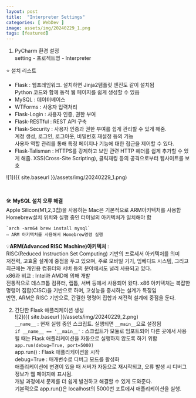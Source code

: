 ```yaml
---
layout: post
title:  "Interpreter Settings"
categories: [ WebDev ]
image: assets/img/20240229_1.png
tags: [featured]
---
```

  
1. PyCharm 환경 설정  
setting - 프로젝트명 - Interpreter  
  
⭐️ 설치 리스트  
- Flask : 웹프레임워크. 설치하면 Jinja2템플릿 엔진도 같이 설치됨  
Python 코드와 함께 동적 웹 페이지를 쉽게 생성할 수 있음  
- MySQL : 데이터베이스  
- WTForms : 사용자 입력처리  
- Flask-Login : 사용자 인증, 권한 부여  
- Flask-RESTful : REST API 구축   
- Flask-Security : 사용자 인증과 권한 부여를 쉽게 관리할 수 있게 해줌.  
계정 생성, 로그인, 로그아웃, 비밀번호 재설정 등의 기능  
사용자 역할 관리를 통해 특정 페이지나 기능에 대한 접근을 제어할 수 있다.  
- Flask-Talisman : HTTPS를 강제하고 보안 관련 HTTP 헤더를 쉽게 추가할 수 있게 해줌. XSS(Cross-Site Scripting), 클릭재킹 등의 공격으로부터 웹사이트를 보호  
  
![1]({{ site.baseurl }}/assets/img/20240229_1.png)  

<br>

🛠️ **MySQL 설치 오류 해결**  
Apple Silicon(M1,2,3칩)을 사용하는 Mac은 기본적으로 ARM아키텍처를 사용함  
Homebrew설치 위치와 실행 중인 터미널의 아키텍처가 일치해야 함  
~~~  
`arch -arm64 brew install mysql`   
⇨ ARM 아키텍처를 사용해서 Homebrew명령 실행  
~~~  
  
💡**ARM(Advanced RISC Machine)아키텍처** :   
RISC(Reduced Instruction Set Computing) 기반의 프로세서 아키텍처를 의미  
저전력, 고효율 설계에 중점을 두고 있으며, 주로 모바일 기기, 임베디드 시스템, 그리고 최근에는 개인용 컴퓨터와 서버 등의 분야에서도 널리 사용되고 있다.  
x86과 비교 : Intel과 AMD에 의해 개발   
전통적으로 데스크톱 컴퓨터, 랩톱, 서버 등에서 사용되어 왔다. x86 아키텍처는 복잡한 명령어 집합(CISC)을 기반으로 하며, 고성능을 중시하는 설계가 특징임   
반면, ARM은 RISC 기반으로, 간결한 명령어 집합과 저전력 설계에 중점을 둔다.  
  
2. 간단한 Flask 애플리케이션 생성  
![2]({{ site.baseurl }}/assets/img/20240229_2.png)  
`__name__` : 현재 실행 중인 스크립트. 실행되면 `__main__`으로 설정됨  
`if __name__ == '__main__'` : 스크립트가 모듈로 임포트되어 다른 곳에서 사용될 때는 Flask 애플리케이션을 자동으로 실행하지 않도록 하기 위함  
`app.run(debug=True, port=5000)`   
app.run() : Flask 애플리케이션을 시작  
debug=True : 매개변수로 디버그 모드를 활성화   
애플리케이션에 변경이 있을 때 서버가 자동으로 재시작되고, 오류 발생 시 디버그 정보가 웹 페이지에 표시됨.  
개발 과정에서 문제를 더 쉽게 발견하고 해결할 수 있게 도와준다.  
기본적으로 app.run()은 localhost의 5000번 포트에서 애플리케이션을 실행.

<br>
